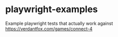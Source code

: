 # playwright-examples
Example playwright tests that actually work against https://verdantfox.com/games/connect-4

